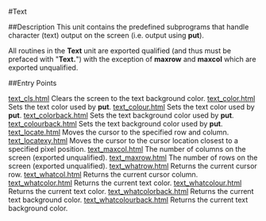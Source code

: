 
#Text

##Description
This unit contains the predefined subprograms that handle character (text) output on the screen (i.e. output using **put**).

All routines in the **Text** unit are exported qualified (and thus must be prefaced with "**Text.**") with the exception of **maxrow** and **maxcol** which are exported unqualified.


##Entry Points

[text_cls.html](**Cls**)   Clears the screen to the text background color.
[text_color.html](**Color**)   Sets the text color used by **put**.
[text_colour.html](**Colour**)   Sets the text color used by **put**.
[text_colorback.html](**ColorBack**)   Sets the text background color used by **put**.
[text_colourback.html](**ColourBack**)   Sets the text background color used by **put**.
[text_locate.html](**Locate**)   Moves the cursor to the specified row and column.
[text_locatexy.html](**LocateXY**)   Moves the cursor to the cursor location closest to a specified pixel position.
[text_maxcol.html](**maxcol**)   The number of columns on the screen (exported unqualified).
[text_maxrow.html](**maxrow**)   The number of rows on the screen (exported unqualified).
[text_whatrow.html](**WhatRow**)   Returns the current cursor row.
[text_whatcol.html](**WhatCol**)   Returns the current cursor column.
[text_whatcolor.html](**WhatColor**)   Returns the current text color.
[text_whatcolour.html](**WhatColour**)   Returns the current text color.
[text_whatcolorback.html](**WhatColorBack**)   Returns the current text background color.
[text_whatcolourback.html](**WhatColourBack**)   Returns the current text background color.
